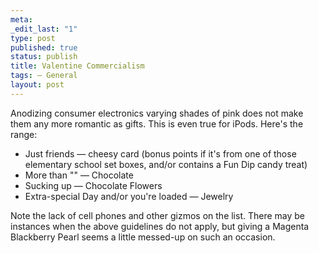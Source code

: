 ```yaml
--- 
meta: 
_edit_last: "1" 
type: post 
published: true 
status: publish 
title: Valentine Commercialism 
tags: — General 
layout: post 
--- 
```


Anodizing consumer electronics varying shades of pink does not make them any more romantic as gifts. This is even true for iPods. Here's the range: 

  * Just friends — cheesy card (bonus points if it's from one of those elementary school set boxes, and/or contains a Fun Dip candy treat)
  * More than "" — Chocolate
  * Sucking up — Chocolate Flowers
  * Extra-special Day and/or you're loaded — Jewelry

Note the lack of cell phones and other gizmos on the list. There may be instances when the above guidelines do not apply, but giving a Magenta Blackberry Pearl seems a little messed-up on such an occasion.